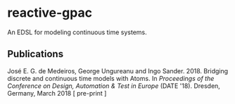 # reactive-gpac

An EDSL for modeling continuous time systems.

## Publications

José E. G. de Medeiros, George Ungureanu and Ingo Sander. 2018. Bridging discrete and continuous time models with Atoms. In _Proceedings of the Conference on Design, Automation & Test in Europe_ (DATE '18). Dresden, Germany, March 2018 [ pre-print ]
